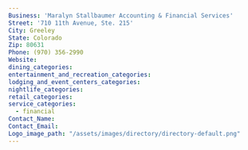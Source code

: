 ```yaml
---
Business: 'Maralyn Stallbaumer Accounting & Financial Services'
Street: '710 11th Avenue, Ste. 215'
City: Greeley
State: Colorado
Zip: 80631
Phone: (970) 356-2990
Website:
dining_categories:
entertainment_and_recreation_categories:
lodging_and_event_centers_categories:
nightlife_categories:
retail_categories:
service_categories:
  - financial
Contact_Name:
Contact_Email:
Logo_image_path: "/assets/images/directory/directory-default.png"
---
```



